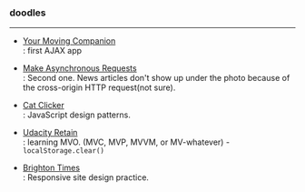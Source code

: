 ### doodles
--------------

* [Your Moving Companion](./minicourse-ajax-project/index.html)  
 : first AJAX app

* [Make Asynchronous Requests](./ajax%20with%20xhr/lesson-1-async-w-xhr/index.html)  
 : Second one. News articles don't show up under the photo because of the cross-origin HTTP request(not sure).

* [Cat Clicker](./cat-clicker-js/index.html)  
 : JavaScript design patterns.

* [Udacity Retain](./model-view-octopus/index.html)  
 : learning MVO. (MVC, MVP, MVVM, or MV-whatever) - `localStorage.clear()`  
 
* [Brighton Times](./responsive-design/index.html)  
 : Responsive site design practice.

